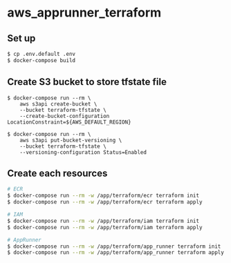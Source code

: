 # aws_apprunner_terraform

## Set up
```bash
$ cp .env.default .env
$ docker-compose build
```

## Create S3 bucket to store tfstate file
```
$ docker-compose run --rm \
    aws s3api create-bucket \
    --bucket terraform-tfstate \
    --create-bucket-configuration LocationConstraint=${AWS_DEFAULT_REGION}

$ docker-compose run --rm \
    aws s3api put-bucket-versioning \
    --bucket terraform-tfstate \
    --versioning-configuration Status=Enabled
```

## Create each resources
```bash
# ECR
$ docker-compose run --rm -w /app/terraform/ecr terraform init
$ docker-compose run --rm -w /app/terraform/ecr terraform apply

# IAM
$ docker-compose run --rm -w /app/terraform/iam terraform init
$ docker-compose run --rm -w /app/terraform/iam terraform apply

# AppRunner
$ docker-compose run --rm -w /app/terraform/app_runner terraform init
$ docker-compose run --rm -w /app/terraform/app_runner terraform apply
```

